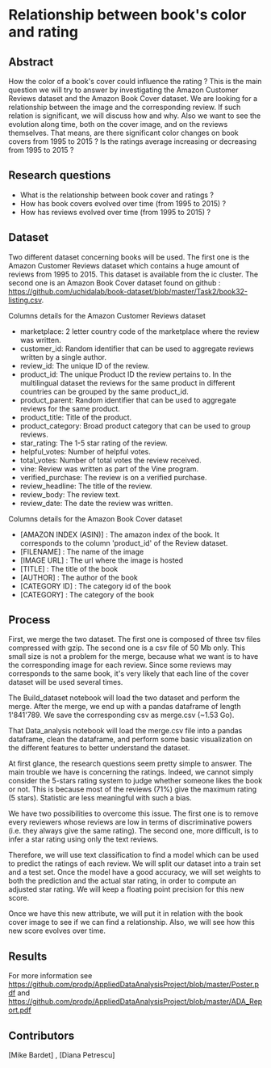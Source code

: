 # Relationship between book's color and rating

## Abstract
How the color of a book's cover could influence the rating ? This is the main question we will try to answer by investigating the Amazon Customer Reviews dataset and the Amazon Book Cover dataset. We are looking for a relationship between the image and the corresponding review. If such relation is significant, we will discuss how and why. Also we want to see the evolution along time, both on the cover image, and on the reviews themselves. That means, are there significant color changes on book covers from 1995 to 2015 ? Is the ratings average increasing or decreasing from 1995 to 2015 ?

## Research questions

- What is the relationship between book cover and ratings ?
- How has book covers evolved over time (from 1995 to 2015) ?
- How has reviews evolved over time (from 1995 to 2015) ?

## Dataset

Two different dataset concerning books will be used. The first one is the Amazon Customer Reviews dataset which contains a huge amount of reviews from 1995 to 2015. This dataset is available from the ic cluster. The second one is an Amazon Book Cover dataset found on github : https://github.com/uchidalab/book-dataset/blob/master/Task2/book32-listing.csv.

Columns details for the Amazon Customer Reviews dataset
- marketplace: 2 letter country code of the marketplace where the review was written.
- customer_id: Random identifier that can be used to aggregate reviews written by a single author.
- review_id: The unique ID of the review.
- product_id: The unique Product ID the review pertains to. In the multilingual dataset the reviews for the same product in different countries can be grouped by the same product_id.
- product_parent: Random identifier that can be used to aggregate reviews for the same product.
- product_title: Title of the product.
- product_category: Broad product category that can be used to group reviews.
- star_rating: The 1-5 star rating of the review.
- helpful_votes: Number of helpful votes.
- total_votes: Number of total votes the review received.
- vine: Review was written as part of the Vine program.
- verified_purchase: The review is on a verified purchase.
- review_headline: The title of the review.
- review_body: The review text.
- review_date: The date the review was written.

Columns details for the Amazon Book Cover dataset
- [AMAZON INDEX (ASIN)] : The amazon index of the book. It corresponds to the column 'product_id' of the Review dataset.
- [FILENAME] : The name of the image
- [IMAGE URL] : The url where the image is hosted
- [TITLE] : The title of the book
- [AUTHOR] : The author of the book
- [CATEGORY ID] : The category id of the book
- [CATEGORY] : The category of the book

## Process

First, we merge the two dataset. The first one is composed of three tsv files compressed with gzip. The second one is a csv file of 50 Mb only. This small size is not a problem for the merge, because what we want is to have the corresponding image for each review. Since some reviews may corresponds to the same book, it's very likely that each line of the cover dataset will be used several times.

The Build_dataset notebook will load the two dataset and perform the merge. After the merge, we end up with a pandas dataframe of length 1'841'789. We save the corresponding csv as merge.csv (~1.53 Go).

That Data_analysis notebook will load the merge.csv file into a pandas dataframe, clean the dataframe, and perform some basic visualization on the different features to better understand the dataset.

At first glance, the research questions seem pretty simple to answer. The main trouble we have is concerning the ratings. Indeed, we cannot simply consider the 5-stars rating system to judge whether someone likes the book or not. This is because most of the reviews (71%) give the maximum rating (5 stars). Statistic are less meaningful with such a bias.

We have two possibilities to overcome this issue. The first one is to remove every reviewers whose reviews are low in terms of discriminative powers (i.e. they always give the same rating). The second one, more difficult, is to infer a star rating using only the text reviews.

Therefore, we will use text classification to find a model which can be used to predict the ratings of each review. We will split our dataset into a train set and a test set. Once the model have a good accuracy, we will set weights to both the prediction and the actual star rating, in order to compute an adjusted star rating. We will keep a floating point precision for this new score.

Once we have this new attribute, we will put it in relation with the book cover image to see if we can find a relationship. Also, we will see how this new score evolves over time.

## Results

For more information see https://github.com/prodp/AppliedDataAnalysisProject/blob/master/Poster.pdf and https://github.com/prodp/AppliedDataAnalysisProject/blob/master/ADA_Report.pdf

## Contributors

[Mike Bardet] , [Diana Petrescu]
